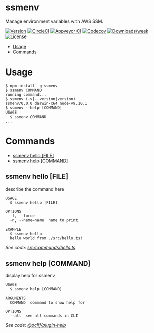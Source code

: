 ssmenv
======

Manage environment variables with AWS SSM.

[![Version](https://img.shields.io/npm/v/ssmenv.svg)](https://npmjs.org/package/ssmenv)
[![CircleCI](https://circleci.com/gh/oursiberia/ssmenv.svg?style=svg)](https://circleci.com/gh/oursiberia/ssmenv)
[![Appveyor CI](https://ci.appveyor.com/api/projects/status/github/oursiberia/ssmenv?branch=master&svg=true)](https://ci.appveyor.com/project/oursiberia/ssmenv/branch/master)
[![Codecov](https://codecov.io/gh/oursiberia/ssmenv/branch/master/graph/badge.svg)](https://codecov.io/gh/oursiberia/ssmenv)
[![Downloads/week](https://img.shields.io/npm/dw/ssmenv.svg)](https://npmjs.org/package/ssmenv)
[![License](https://img.shields.io/npm/l/ssmenv.svg)](https://github.com/oursiberia/ssmenv/blob/master/package.json)

<!-- toc -->
* [Usage](#usage)
* [Commands](#commands)
<!-- tocstop -->
# Usage
<!-- usage -->
```sh-session
$ npm install -g ssmenv
$ ssmenv COMMAND
running command...
$ ssmenv (-v|--version|version)
ssmenv/0.0.0 darwin-x64 node-v9.10.1
$ ssmenv --help [COMMAND]
USAGE
  $ ssmenv COMMAND
...
```
<!-- usagestop -->
# Commands
<!-- commands -->
* [ssmenv hello [FILE]](#ssmenv-hello-file)
* [ssmenv help [COMMAND]](#ssmenv-help-command)

## ssmenv hello [FILE]

describe the command here

```
USAGE
  $ ssmenv hello [FILE]

OPTIONS
  -f, --force
  -n, --name=name  name to print

EXAMPLE
  $ ssmenv hello
  hello world from ./src/hello.ts!
```

_See code: [src/commands/hello.ts](https://github.com/oursiberia/ssmenv/blob/v0.0.0/src/commands/hello.ts)_

## ssmenv help [COMMAND]

display help for ssmenv

```
USAGE
  $ ssmenv help [COMMAND]

ARGUMENTS
  COMMAND  command to show help for

OPTIONS
  --all  see all commands in CLI
```

_See code: [@oclif/plugin-help](https://github.com/oclif/plugin-help/blob/v1.2.2/src/commands/help.ts)_
<!-- commandsstop -->
